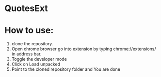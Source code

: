 # QuotesExt

# How to use:

1. clone the repository.
2. Open chrome browser go into extension by typing chrome://extensions/ in address bar.
3. Toggle the developer mode
4. Click on Load unpacked
5. Point to the cloned repository folder and You are done
